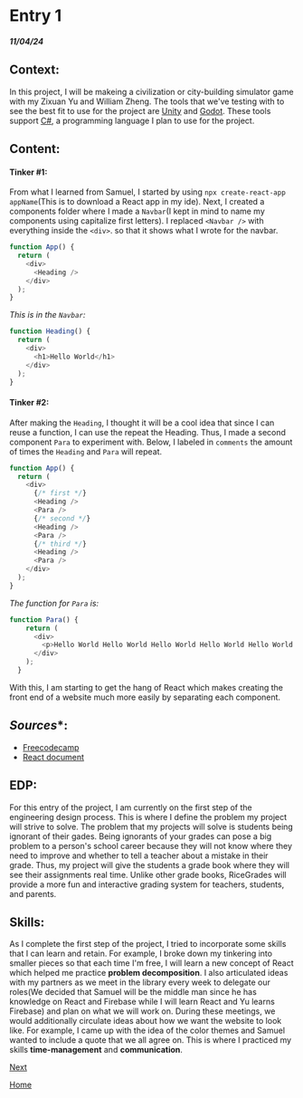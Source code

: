 # Entry 1
##### 11/04/24

## **Context**:
In this project, I will be makeing a civilization or city-building simulator game with my Zixuan Yu and William Zheng. The tools that we've testing with to see the best fit to use for the project are [Unity](https://unity.com/) and [Godot](https://godotengine.org/). These tools support [C#](https://www.w3schools.com/cs/index.php), a programming language I plan to use for the project.             

## **Content**:

#### **Tinker #1**:

From what I learned from Samuel, I started by using `npx create-react-app appName`(This is to download a React app in my ide). Next, I created a components folder where I made a `Navbar`(I kept in mind to name my components using capitalize first letters). I replaced `<Navbar />` with everything inside the `<div>`. so that it shows what I wrote for the navbar.

```js
function App() {
  return (
    <div>
      <Heading />
    </div>
  );
}
```

*This is in the `Navbar`:*

```js
function Heading() {
  return (
    <div>
      <h1>Hello World</h1>
    </div>
  );
}
```

#### **Tinker #2**:

After making the `Heading`, I thought it will be a cool idea that since I can reuse a function, I can use the repeat the Heading. Thus, I made a second component `Para` to experiment with. Below, I labeled in `comments` the amount of times the `Heading` and `Para` will repeat.

```js
function App() {
  return (
    <div>
      {/* first */}
      <Heading />
      <Para />
      {/* second */}
      <Heading />
      <Para />
      {/* third */}
      <Heading />
      <Para />
    </div>
  );
}
```

*The function for `Para` is:*

```js
function Para() {
    return (
      <div>
        <p>Hello World Hello World Hello World Hello World Hello World Hello World Hello World Hello World Hello World Hello World Hello World Hello World Hello World Hello World Hello World Hello World Hello World Hello World Hello World Hello World Hello World Hello World Hello World Hello World</p>
      </div>
    );
  }
```

With this, I am starting to get the hang of React which makes creating the front end of a website much more easily by separating each component.

## *Sources**:

* [Freecodecamp](https://www.freecodecamp.org/learn/front-end-development-libraries/#bootstrap)
* [React document](https://react.dev/learn)

## **EDP**:

For this entry of the project, I am currently on the first step of the engineering design process. This is where I define the problem my project will strive to solve. The problem that my projects will solve is students being ignorant of their gades. Being ignorants of your grades can pose a big problem to a person's school career because they will not know where they need to improve and whether to tell a teacher about a mistake in their grade. Thus, my project will give the students a grade book where they will see their assignments real time. Unlike other grade books, RiceGrades will provide a more fun and interactive grading system for teachers, students, and parents.

## **Skills**:

As I complete the first step of the project, I tried to incorporate some skills that I can learn and retain. For example, I broke down my tinkering into smaller pieces so that each time I'm free, I will learn a new concept of React which helped me practice **problem decomposition**. I also articulated ideas with my partners as we meet in the library every week to delegate our roles(We decided that Samuel will be the middle man since he has knowledge on React and Firebase while I will learn React and Yu learns Firebase) and plan on what we will work on. During these meetings, we would additionally circulate ideas about how we want the website to look like. For example, I came up with the idea of the color themes and Samuel wanted to include a quote that we all agree on. This is where I practiced my skills **time-management** and **communication**.

[Next](entry02.md)

[Home](../README.md)
